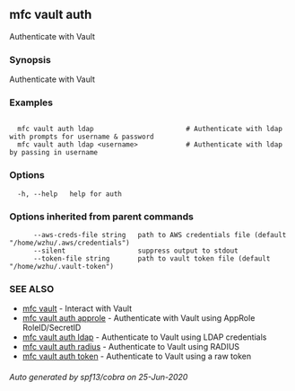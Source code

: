 ## mfc vault auth

Authenticate with Vault

### Synopsis

Authenticate with Vault

### Examples

```

  mfc vault auth ldap                       # Authenticate with ldap with prompts for username & password
  mfc vault auth ldap <username>            # Authenticate with ldap by passing in username
```

### Options

```
  -h, --help   help for auth
```

### Options inherited from parent commands

```
      --aws-creds-file string   path to AWS credentials file (default "/home/wzhu/.aws/credentials")
      --silent                  suppress output to stdout
      --token-file string       path to vault token file (default "/home/wzhu/.vault-token")
```

### SEE ALSO

* [mfc vault](mfc_vault.md)	 - Interact with Vault
* [mfc vault auth approle](mfc_vault_auth_approle.md)	 - Authenticate with Vault using AppRole RoleID/SecretID
* [mfc vault auth ldap](mfc_vault_auth_ldap.md)	 - Authenticate to Vault using LDAP credentials
* [mfc vault auth radius](mfc_vault_auth_radius.md)	 - Authenticate to Vault using RADIUS
* [mfc vault auth token](mfc_vault_auth_token.md)	 - Authenticate to Vault using a raw token

###### Auto generated by spf13/cobra on 25-Jun-2020
